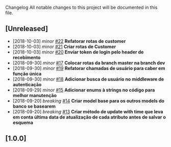 Changelog
All notable changes to this project will be documented in this file.

## [Unreleased]
- [2018-10-03] *minor* [#22](https://gitlab.com/roo.novais/easy-invoice/issues/22)
  **Refatorar rotas de customer**
- [2018-10-03] *minor* [#21](https://gitlab.com/roo.novais/easy-invoice/issues/21)
  **Criar rotas de Customer**
- [2018-10-03] *minor* [#20](https://gitlab.com/roo.novais/easy-invoice/issues/20)
  **Enviar token de login pelo header de recebimento**
- [2018-09-30] *minor* [#17](https://gitlab.com/roo.novais/easy-invoice/issues/17)
  **Colocar rotas da branch master na branch dev**
- [2018-09-30] *minor* [#19](https://gitlab.com/roo.novais/easy-invoice/issues/19)
  **Refatorar chamadas de usuário para caber em função única**
- [2018-09-30] *minor* [#18](https://gitlab.com/roo.novais/easy-invoice/issues/18)
  **Adicionar busca de usuário no middleware de autenticação**
- [2018-09-29] *minor* [#15](https://gitlab.com/roo.novais/easy-invoice/issues/15)
  **Adicionar enums à strings no código para melhor manutenção**
- [2018-09-20] *breaking* [#14](https://gitlab.com/roo.novais/easy-invoice/issues/14)
  **Criar model base para os outros models do banco se basearem**
- [2018-09-20] *breaking* [#13](https://gitlab.com/roo.novais/easy-invoice/issues/13)
  **Criar método de update with time que leva em conta última data de atualização de cada atributo antes de salvar o esquema**

## [1.0.0]